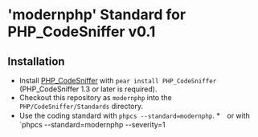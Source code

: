 'modernphp' Standard for PHP_CodeSniffer v0.1
===============================================

Installation
------------

* Install [PHP_CodeSniffer](http://pear.php.net/PHP_CodeSniffer) with `pear install PHP_CodeSniffer` (PHP_CodeSniffer 1.3 or later is required).
* Checkout this repository as `modernphp` into the `PHP/CodeSniffer/Standards` directory.
* Use the coding standard with `phpcs --standard=modernphp`.
*　or with `phpcs --standard=modernphp --severity=1


